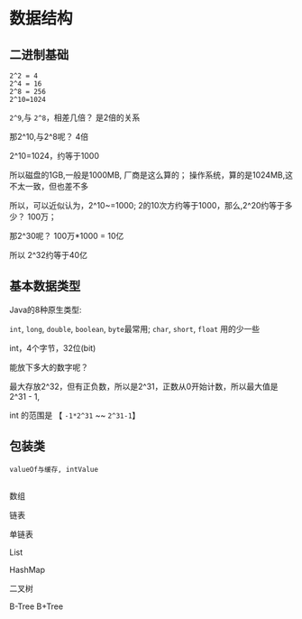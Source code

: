 
# 数据结构


## 二进制基础

```
2^2 = 4
2^4 = 16
2^8 = 256
2^10=1024
```

`2^9`,与 `2^8`，相差几倍？ 是2倍的关系

那2^10,与2^8呢？ 4倍

2^10=1024，约等于1000

所以磁盘的1GB,一般是1000MB, 厂商是这么算的； 操作系统，算的是1024MB,这不太一致，但也差不多

所以，可以近似认为，2^10~=1000; 2的10次方约等于1000，那么,2^20约等于多少？ 100万；

那2^30呢？ 100万*1000 = 10亿

所以 2^32约等于40亿


## 基本数据类型

Java的8种原生类型:

`int`, `long`, `double`, `boolean`, `byte`最常用;  `char`, `short`, `float` 用的少一些

int，4个字节，32位(bit)

能放下多大的数字呢？

最大存放2^32，但有正负数，所以是2^31，正数从0开始计数，所以最大值是2^31 - 1,

int 的范围是 【 `-1*2^31` ~~ `2^31-1`】


## 包装类

```
valueOf与缓存, intValue
```

##

数组

链表

单链表

List

HashMap


二叉树

B-Tree
B+Tree



